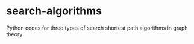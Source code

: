 # search-algorithms
Python codes for three types of search shortest path algorithms in graph theory
